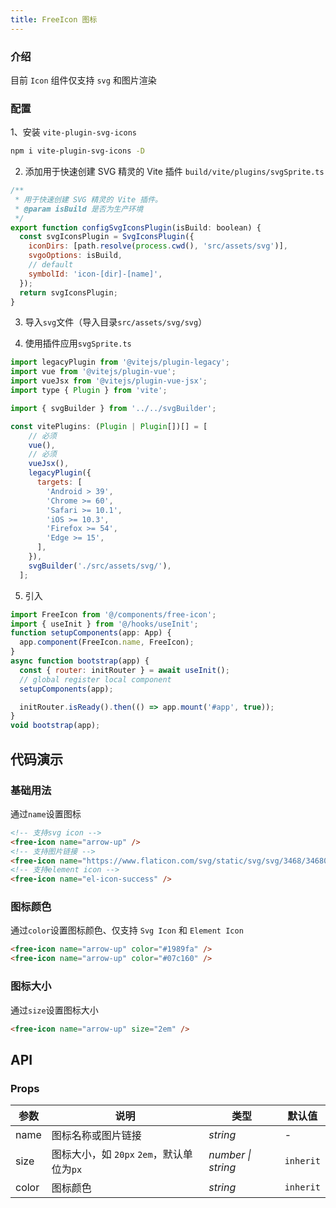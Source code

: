 ```yaml
---
title: FreeIcon 图标
---
```


### 介绍

目前 `Icon` 组件仅支持 `svg` 和图片渲染

### 配置

1、安装 `vite-plugin-svg-icons`

```bash
npm i vite-plugin-svg-icons -D
```

2. 添加用于快速创建 SVG 精灵的 Vite 插件 `build/vite/plugins/svgSprite.ts`

```js
/**
 * 用于快速创建 SVG 精灵的 Vite 插件。
 * @param isBuild 是否为生产环境
 */
export function configSvgIconsPlugin(isBuild: boolean) {
  const svgIconsPlugin = SvgIconsPlugin({
    iconDirs: [path.resolve(process.cwd(), 'src/assets/svg')],
    svgoOptions: isBuild,
    // default
    symbolId: 'icon-[dir]-[name]',
  });
  return svgIconsPlugin;
}
```

3. 导入`svg`文件（导入目录`src/assets/svg/svg`）

4. 使用插件应用`svgSprite.ts`

```js
import legacyPlugin from '@vitejs/plugin-legacy';
import vue from '@vitejs/plugin-vue';
import vueJsx from '@vitejs/plugin-vue-jsx';
import type { Plugin } from 'vite';

import { svgBuilder } from '../../svgBuilder';

const vitePlugins: (Plugin | Plugin[])[] = [
    // 必须
    vue(),
    // 必须
    vueJsx(),
    legacyPlugin({
      targets: [
        'Android > 39',
        'Chrome >= 60',
        'Safari >= 10.1',
        'iOS >= 10.3',
        'Firefox >= 54',
        'Edge >= 15',
      ],
    }),
    svgBuilder('./src/assets/svg/'),
  ];

```

5. 引入

```js
import FreeIcon from '@/components/free-icon';
import { useInit } from '@/hooks/useInit';
function setupComponents(app: App) {
  app.component(FreeIcon.name, FreeIcon);
}
async function bootstrap(app) {
  const { router: initRouter } = await useInit();
  // global register local component
  setupComponents(app);

  initRouter.isReady().then(() => app.mount('#app', true));
}
void bootstrap(app);
```

## 代码演示

### 基础用法

通过`name`设置图标

```html
<!-- 支持svg icon -->
<free-icon name="arrow-up" />
<!-- 支持图片链接 -->
<free-icon name="https://www.flaticon.com/svg/static/svg/svg/3468/3468081.svg" />
<!-- 支持element icon -->
<free-icon name="el-icon-success" />
```

### 图标颜色

通过`color`设置图标颜色、仅支持 `Svg Icon` 和 `Element Icon`

```html
<free-icon name="arrow-up" color="#1989fa" />
<free-icon name="arrow-up" color="#07c160" />
```

### 图标大小

通过`size`设置图标大小

```html
<free-icon name="arrow-up" size="2em" />
```

## API

### Props

| 参数  | 说明                                      | 类型               | 默认值    |
| ----- | ----------------------------------------- | ------------------ | --------- |
| name  | 图标名称或图片链接                        | _string_           | -         |
| size  | 图标大小，如 `20px` `2em`，默认单位为`px` | _number \| string_ | `inherit` |
| color | 图标颜色                                  | _string_           | `inherit` |

